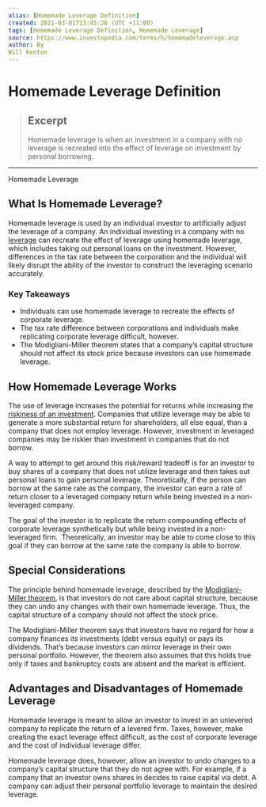 ```yaml
---
alias: [Homemade Leverage Definition]
created: 2021-03-01T13:45:26 (UTC +11:00)
tags: [Homemade Leverage Definition, Homemade Leverage]
source: https://www.investopedia.com/terms/h/homemadeleverage.asp
author: By
Will Kenton
---
```


# Homemade Leverage Definition

> ## Excerpt
> Homemade leverage is when an investment in a company with no leverage is recreated into the effect of leverage on investment by personal borrowing.

---

Homemade Leverage
## What Is Homemade Leverage?

Homemade leverage is used by an individual investor to artificially adjust the leverage of a company. An individual investing in a company with no [leverage](https://www.investopedia.com/terms/l/leverage.asp) can recreate the effect of leverage using homemade leverage, which includes taking out personal loans on the investment. However, differences in the tax rate between the corporation and the individual will likely disrupt the ability of the investor to construct the leveraging scenario accurately. 

### Key Takeaways

-   Individuals can use homemade leverage to recreate the effects of corporate leverage. 
-   The tax rate difference between corporations and individuals make replicating corporate leverage difficult, however. 
-   The Modigliani-Miller theorem states that a company’s capital structure should not affect its stock price because investors can use homemade leverage. 

## How Homemade Leverage Works

The use of leverage increases the potential for returns while increasing the [riskiness of an investment](https://www.investopedia.com/articles/investing/032415/how-investment-risk-quantified.asp). Companies that utilize leverage may be able to generate a more substantial return for shareholders, all else equal, than a company that does not employ leverage. However, investment in leveraged companies may be riskier than investment in companies that do not borrow. 

A way to attempt to get around this risk/reward tradeoff is for an investor to buy shares of a company that does not utilize leverage and then takes out personal loans to gain personal leverage. Theoretically, if the person can borrow at the same rate as the company, the investor can earn a rate of return closer to a leveraged company return while being invested in a non-leveraged company.

The goal of the investor is to replicate the return compounding effects of corporate leverage synthetically but while being invested in a non-leveraged firm.  Theoretically, an investor may be able to come close to this goal if they can borrow at the same rate the company is able to borrow. 

## Special Considerations 

The principle behind homemade leverage, described by the [Modigliani-Miller theorem](https://www.investopedia.com/terms/m/modigliani-millertheorem.asp), is that investors do not care about capital structure, because they can undo any changes with their own homemade leverage. Thus, the capital structure of a company should not affect the stock price. 

The Modigliani-Miller theorem says that investors have no regard for how a company finances its investments (debt versus equity) or pays its dividends. That’s because investors can mirror leverage in their own personal portfolio. However, the theorem also assumes that this holds true only if taxes and bankruptcy costs are absent and the market is efficient. 

## Advantages and Disadvantages of Homemade Leverage

Homemade leverage is meant to allow an investor to invest in an unlevered company to replicate the return of a levered firm. Taxes, however, make creating the exact leverage effect difficult, as the cost of corporate leverage and the cost of individual leverage differ. 

Homemade leverage does, however, allow an investor to undo changes to a company’s capital structure that they do not agree with. For example, if a company that an investor owns shares in decides to raise capital via debt. A company can adjust their personal portfolio leverage to maintain the desired leverage.

